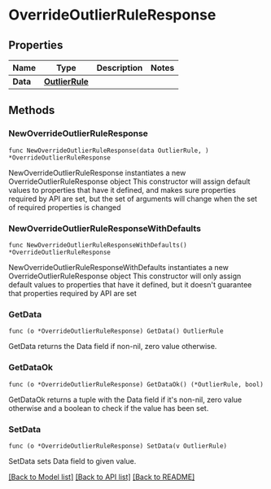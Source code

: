 # OverrideOutlierRuleResponse

## Properties

Name | Type | Description | Notes
------------ | ------------- | ------------- | -------------
**Data** | [**OutlierRule**](OutlierRule.md) |  | 

## Methods

### NewOverrideOutlierRuleResponse

`func NewOverrideOutlierRuleResponse(data OutlierRule, ) *OverrideOutlierRuleResponse`

NewOverrideOutlierRuleResponse instantiates a new OverrideOutlierRuleResponse object
This constructor will assign default values to properties that have it defined,
and makes sure properties required by API are set, but the set of arguments
will change when the set of required properties is changed

### NewOverrideOutlierRuleResponseWithDefaults

`func NewOverrideOutlierRuleResponseWithDefaults() *OverrideOutlierRuleResponse`

NewOverrideOutlierRuleResponseWithDefaults instantiates a new OverrideOutlierRuleResponse object
This constructor will only assign default values to properties that have it defined,
but it doesn't guarantee that properties required by API are set

### GetData

`func (o *OverrideOutlierRuleResponse) GetData() OutlierRule`

GetData returns the Data field if non-nil, zero value otherwise.

### GetDataOk

`func (o *OverrideOutlierRuleResponse) GetDataOk() (*OutlierRule, bool)`

GetDataOk returns a tuple with the Data field if it's non-nil, zero value otherwise
and a boolean to check if the value has been set.

### SetData

`func (o *OverrideOutlierRuleResponse) SetData(v OutlierRule)`

SetData sets Data field to given value.



[[Back to Model list]](../README.md#documentation-for-models) [[Back to API list]](../README.md#documentation-for-api-endpoints) [[Back to README]](../README.md)


